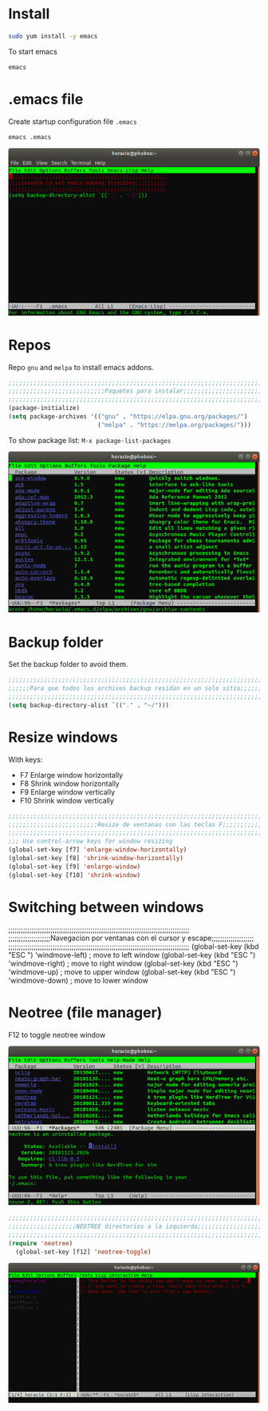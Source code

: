<!-- TITLE: Install -->
<!-- SUBTITLE: A quick summary of Install -->

# Install

```sh
sudo yum install -y emacs
```

To start emacs
```sh
emacs
```

# .emacs file

Create startup configuration file `.emacs`



```lisp
emacs .emacs
```



![Filedotemacs](/uploads/emacs/filedotemacs.png "Filedotemacs")

# Repos

 Repo `gnu` and `melpa` to install emacs addons.
 

```lisp
;;;;;;;;;;;;;;;;;;;;;;;;;;;;;;;;;;;;;;;;;;;;;;;;;;;;;;;;;;;;;;;;;;;;;;;;;;;;;;;;
;;;;;;;;;;;;;;;;;;;;;;;;;;;Paquetes para instalar;;;;;;;;;;;;;;;;;;;;;;;;;;;;;;;
;;;;;;;;;;;;;;;;;;;;;;;;;;;;;;;;;;;;;;;;;;;;;;;;;;;;;;;;;;;;;;;;;;;;;;;;;;;;;;;;
(package-initialize)
(setq package-archives '(("gnu" . "https://elpa.gnu.org/packages/")
                         ("melpa" . "https://melpa.org/packages/")))

```

To show package list: `M-x package-list-packages`

![Packages](/uploads/emacs/packages.png "Packages")
# Backup folder
Set the backup folder to avoid them.


```lisp
;;;;;;;;;;;;;;;;;;;;;;;;;;;;;;;;;;;;;;;;;;;;;;;;;;;;;;;;;;;;;;;;;;;;;;;;;;;;;;;;
;;;;;;Para que todos los archivos backup residan en un solo sitio;;;;;;;;;;;;;;;
;;;;;;;;;;;;;;;;;;;;;;;;;;;;;;;;;;;;;;;;;;;;;;;;;;;;;;;;;;;;;;;;;;;;;;;;;;;;;;;;
(setq backup-directory-alist `(("." . "~/")))

```

# Resize windows

With keys:

* F7 Enlarge window horizontally
* F8 Shrink window horizontally
* F9 Enlarge window vertically
* F10 Shrink window vertically

```lisp
;;;;;;;;;;;;;;;;;;;;;;;;;;;;;;;;;;;;;;;;;;;;;;;;;;;;;;;;;;;;;;;;;;;;;;;;;;;;;;;;
;;;;;;;;;;;;;;;;;;;;;;;;;Resize de ventanas con las teclas F;;;;;;;;;;;;;;;;;;;;
;;;;;;;;;;;;;;;;;;;;;;;;;;;;;;;;;;;;;;;;;;;;;;;;;;;;;;;;;;;;;;;;;;;;;;;;;;;;;;;;
;;; Use control-arrow keys for window resizing
(global-set-key [f7] 'enlarge-window-horizontally)
(global-set-key [f8] 'shrink-window-horizontally)
(global-set-key [f9] 'enlarge-window)
(global-set-key [f10] 'shrink-window)

```


# Switching between windows

;;;;;;;;;;;;;;;;;;;;;;;;;;;;;;;;;;;;;;;;;;;;;;;;;;;;;;;;;;;;;;;;;;;;;;;;;;;;;;;;;;;;;;
;;;;;;;;;;;;;;;;;;;;Navegacion por ventanas con el cursor y escape;;;;;;;;;;;;;;;;;;;;
;;;;;;;;;;;;;;;;;;;;;;;;;;;;;;;;;;;;;;;;;;;;;;;;;;;;;;;;;;;;;;;;;;;;;;;;;;;;;;;;;;;;;;
(global-set-key (kbd "ESC <left>") 'windmove-left)          ; move to left window
(global-set-key (kbd "ESC <right>") 'windmove-right)        ; move to right window
(global-set-key (kbd "ESC <up>") 'windmove-up)              ; move to upper window
(global-set-key (kbd "ESC <down>") 'windmove-down)          ; move to lower window


# Neotree (file manager)
F12 to toggle neotree window

![Installneotree](/uploads/emacs/installneotree.png "Installneotree")

```lisp
;;;;;;;;;;;;;;;;;;;;;;;;;;;;;;;;;;;;;;;;;;;;;;;;;;;;;;;;;;;;;;;;;;;;;;;;;;;;;;;;
;;;;;;;;;;;;;;;;;;;NEOTREE directorios a la izquierda;;;;;;;;;;;;;;;;;;;;;;;;;;;
;;;;;;;;;;;;;;;;;;;;;;;;;;;;;;;;;;;;;;;;;;;;;;;;;;;;;;;;;;;;;;;;;;;;;;;;;;;;;;;;
(require 'neotree)
  (global-set-key [f12] 'neotree-toggle)

```


![Neotree 2](/uploads/emacs/neotree-2.png "Neotree 2")

